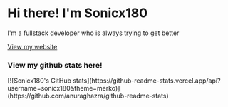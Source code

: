 <h1> Hi there! I'm Sonicx180</h1>

<p> I'm a fullstack developer who is always trying to get better</p>
<a href = "https://sonicx180.is-a.dev">View my website</a>
<br/>
<h3>View my github stats here!</h3>
[![Sonicx180's GitHub stats](https://github-readme-stats.vercel.app/api?username=sonicx180&theme=merko)](https://github.com/anuraghazra/github-readme-stats)
